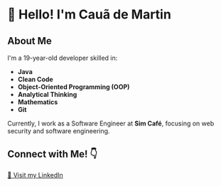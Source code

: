 # 👋 Hello! I'm Cauã de Martin

## About Me

I'm a 19-year-old developer skilled in:
- **Java**
- **Clean Code**
- **Object-Oriented Programming (OOP)**
- **Analytical Thinking**
- **Mathematics**
- **Git**

Currently, I work as a Software Engineer at **Sim Café**, focusing on web security and software engineering.


## Connect with Me! 👇

[🔗 Visit my LinkedIn](https://www.linkedin.com/in/cau%C3%A3-de-martin)

